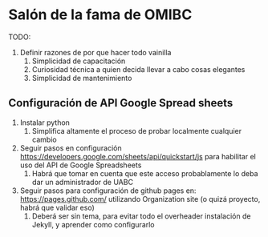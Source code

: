 Salón de la fama de OMIBC
=========================

TODO:
1. Definir razones de por que hacer todo vainilla
   1. Simplicidad de capacitación
   2. Curiosidad técnica a quien decida llevar a cabo cosas elegantes
   3. Simplicidad de mantenimiento


## Configuración de API Google Spread sheets

1. Instalar python
   1. Simplifica altamente el proceso de probar localmente cualquier cambio
2. Seguir pasos en configuración https://developers.google.com/sheets/api/quickstart/js para habilitar el uso del API de Google Spreadsheets
   1. Habrá que tomar en cuenta que este acceso probablamente lo deba dar un administrador de UABC
3. Seguir pasos para configuración de github pages en: https://pages.github.com/ utilizando Organization site (o quizá proyecto, habrá que validar eso)
   1. Deberá ser sin tema, para evitar todo el overheader instalación de Jekyll, y aprender como configurarlo
